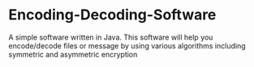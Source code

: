 # Encoding-Decoding-Software

A simple software written in Java. This software will help you encode/decode files or message by using various algorithms including symmetric and asymmetric encryption
